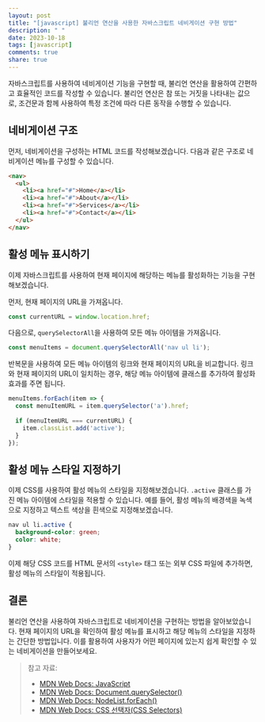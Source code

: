 ```yaml
---
layout: post
title: "[javascript] 불리언 연산을 사용한 자바스크립트 네비게이션 구현 방법"
description: " "
date: 2023-10-18
tags: [javascript]
comments: true
share: true
---
```


자바스크립트를 사용하여 네비게이션 기능을 구현할 때, 불리언 연산을 활용하여 간편하고 효율적인 코드를 작성할 수 있습니다. 불리언 연산은 참 또는 거짓을 나타내는 값으로, 조건문과 함께 사용하여 특정 조건에 따라 다른 동작을 수행할 수 있습니다.

## 네비게이션 구조

먼저, 네비게이션을 구성하는 HTML 코드를 작성해보겠습니다. 다음과 같은 구조로 네비게이션 메뉴를 구성할 수 있습니다.

```html
<nav>
  <ul>
    <li><a href="#">Home</a></li>
    <li><a href="#">About</a></li>
    <li><a href="#">Services</a></li>
    <li><a href="#">Contact</a></li>
  </ul>
</nav>
```

## 활성 메뉴 표시하기

이제 자바스크립트를 사용하여 현재 페이지에 해당하는 메뉴를 활성화하는 기능을 구현해보겠습니다. 

먼저, 현재 페이지의 URL을 가져옵니다.

```javascript
const currentURL = window.location.href;
```

다음으로, `querySelectorAll`을 사용하여 모든 메뉴 아이템을 가져옵니다.

```javascript
const menuItems = document.querySelectorAll('nav ul li');
```

반복문을 사용하여 모든 메뉴 아이템의 링크와 현재 페이지의 URL을 비교합니다. 링크와 현재 페이지의 URL이 일치하는 경우, 해당 메뉴 아이템에 클래스를 추가하여 활성화 효과를 주면 됩니다.

```javascript
menuItems.forEach(item => {
  const menuItemURL = item.querySelector('a').href;
  
  if (menuItemURL === currentURL) {
    item.classList.add('active');
  }
});
```

## 활성 메뉴 스타일 지정하기

이제 CSS를 사용하여 활성 메뉴의 스타일을 지정해보겠습니다. `.active` 클래스를 가진 메뉴 아이템에 스타일을 적용할 수 있습니다. 예를 들어, 활성 메뉴의 배경색을 녹색으로 지정하고 텍스트 색상을 흰색으로 지정해보겠습니다.

```css
nav ul li.active {
  background-color: green;
  color: white;
}
```

이제 해당 CSS 코드를 HTML 문서의 `<style>` 태그 또는 외부 CSS 파일에 추가하면, 활성 메뉴의 스타일이 적용됩니다.

## 결론

불리언 연산을 사용하여 자바스크립트로 네비게이션을 구현하는 방법을 알아보았습니다. 현재 페이지의 URL을 확인하여 활성 메뉴를 표시하고 해당 메뉴의 스타일을 지정하는 간단한 방법입니다. 이를 활용하여 사용자가 어떤 페이지에 있는지 쉽게 확인할 수 있는 네비게이션을 만들어보세요.

> 참고 자료:
> - [MDN Web Docs: JavaScript](https://developer.mozilla.org/ko/docs/Web/JavaScript)
> - [MDN Web Docs: Document.querySelector()](https://developer.mozilla.org/ko/docs/Web/API/Document/querySelector)
> - [MDN Web Docs: NodeList.forEach()](https://developer.mozilla.org/ko/docs/Web/API/NodeList/forEach)
> - [MDN Web Docs: CSS 선택자(CSS Selectors)](https://developer.mozilla.org/ko/docs/Web/CSS/CSS_Selectors)